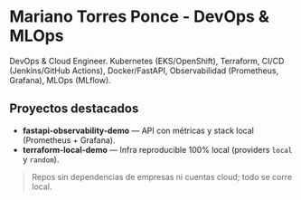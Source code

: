 # Mariano Torres Ponce - DevOps & MLOps

DevOps & Cloud Engineer. Kubernetes (EKS/OpenShift), Terraform, CI/CD (Jenkins/GitHub Actions), Docker/FastAPI, Observabilidad (Prometheus, Grafana), MLOps (MLflow).

## Proyectos destacados
- **fastapi-observability-demo** — API con métricas y stack local (Prometheus + Grafana).
- **terraform-local-demo** — Infra reproducible 100% local (providers `local` y `random`).

> Repos sin dependencias de empresas ni cuentas cloud; todo se corre local.
